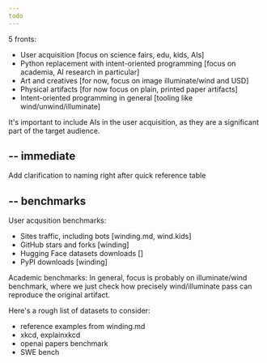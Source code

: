 ```yaml
---
todo
---
```


5 fronts:
* User acquisition [focus on science fairs, edu, kids, AIs] 
* Python replacement with intent-oriented programming [focus on academia, AI research in particular]
* Art and creatives [for now, focus on image illuminate/wind and USD]
* Physical artifacts [for now focus on plain, printed paper artifacts]
* Intent-oriented programming in general [tooling like wind/unwind/illuminate]

It's important to include AIs in the user acquisition, as they are a significant part of the target audience.

--
immediate
--
Add clarification to naming right after quick reference table


--
benchmarks
--
User acqusition benchmarks:
- Sites traffic, including bots [winding.md, wind.kids]
- GitHub stars and forks [winding]
- Hugging Face datasets downloads []
- PyPI downloads [winding]


Academic benchmarks:
In general, focus is probably on illuminate/wind benchmark, where we just check how precisely wind/illuminate pass can reproduce the original artifact.

Here's a rough list of datasets to consider:
- reference examples from winding.md
- xkcd, explainxkcd
- openai papers benchmark
- SWE bench